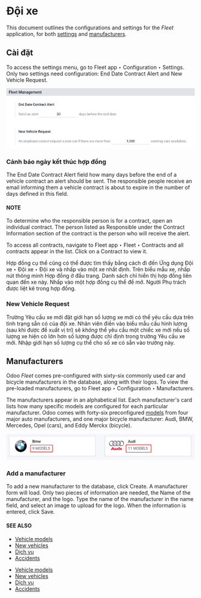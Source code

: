 # Đội xe

This document outlines the configurations and settings for the *Fleet* application, for both
[settings](#fleet-settings) and [manufacturers](#fleet-manufacturers).

<a id="fleet-settings"></a>

## Cài đặt

To access the settings menu, go to Fleet app ‣ Configuration ‣ Settings. Only
two settings need configuration: End Date Contract Alert and New Vehicle
Request.

![Settings available for the Fleet application.](../../_images/fleet-settings.png)

### Cảnh báo ngày kết thúc hợp đồng

The End Date Contract Alert field how many days before the end of a vehicle contract an
alert should be sent. The responsible people receive an email informing them a vehicle contract is
about to expire in the number of days defined in this field.

#### NOTE
To determine who the responsible person is for a contract, open an individual contract. The
person listed as Responsible under the Contract Information section of
the contract is the person who will receive the alert.

To access all contracts, navigate to Fleet app ‣ Fleet ‣ Contracts and all
contracts appear in the list. Click on a Contract to view it.

Hợp đồng cụ thể cũng có thể được tìm thấy bằng cách đi đến Ứng dụng Đội xe ‣ Đội xe ‣ Đội xe và nhấp vào một xe nhất định. Trên biểu mẫu xe, nhấp nút thông minh Hợp đồng ở đầu trang. Danh sách chỉ hiển thị hợp đồng liên quan đến xe này. Nhấp vào một hợp đồng cụ thể để mở. Người Phụ trách được liệt kê trong hợp đồng.

### New Vehicle Request

Trường Yêu cầu xe mới đặt giới hạn số lượng xe mới có thể yêu cầu dựa trên tình trạng sẵn có của đội xe. Nhân viên điền vào biểu mẫu cấu hình lương (sau khi được đề xuất vị trí) sẽ *không* thể yêu cầu một chiếc xe mới nếu số lượng xe hiện có lớn hơn số lượng được chỉ định trong trường Yêu cầu xe mới. Nhập giới hạn số lượng cụ thể cho số xe có sẵn vào trường này.

<a id="fleet-manufacturers"></a>

## Manufacturers

Odoo *Fleet* comes pre-configured with sixty-six commonly used car and bicycle manufacturers in the
database, along with their logos. To view the pre-loaded manufacturers, go to Fleet
app ‣ Configuration ‣ Manufacturers.

The manufacturers appear in an alphabetical list. Each manufacturer's card lists how many specific
models are configured for each particular manufacturer. Odoo comes with forty-six preconfigured
[models](fleet/models.md) from four major auto manufacturers, and one major bicycle manufacturer:
Audi, BMW, Mercedes, Opel (cars), and Eddy Merckx (bicycle).

![Manufacturer card with the amount of models listed.](../../_images/manufacturer.png)

### Add a manufacturer

To add a new manufacturer to the database, click Create. A manufacturer form will load.
Only two pieces of information are needed, the Name of the manufacturer, and the logo.
Type the name of the manufacturer in the name field, and select an image to upload for the logo.
When the information is entered, click Save.

#### SEE ALSO
- [Vehicle models](fleet/models.md)
- [New vehicles](fleet/new_vehicle.md)
- [Dịch vụ](fleet/service.md)
- [Accidents](fleet/accidents.md)

* [Vehicle models](fleet/models.md)
* [New vehicles](fleet/new_vehicle.md)
* [Dịch vụ](fleet/service.md)
* [Accidents](fleet/accidents.md)
